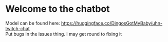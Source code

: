 # Welcome to the chatbot

Model can be found here: https://huggingface.co/DingosGotMyBaby/uhn-twitch-chat  
Put bugs in the issues thing. I may get round to fixing it

